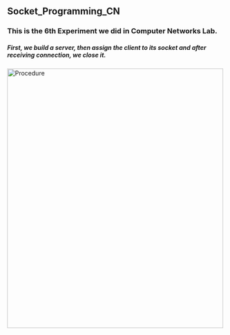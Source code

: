 ## Socket_Programming_CN
### This is the 6th Experiment we did in Computer Networks Lab.
##### First, we build a server, then assign the client to its socket and after receiving connection, we close it.
<img src="https://files.realpython.com/media/sockets-tcp-flow.1da426797e37.jpg" alt="Procedure" width="500" height="600">
